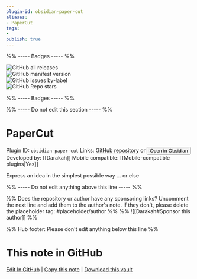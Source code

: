 ```yaml
---
plugin-id: obsidian-paper-cut
aliases:
- PaperCut
tags: 
- 
publish: true
---
```


%% ----- Badges ----- %%

![GitHub all releases](https://img.shields.io/github/downloads/Darakah/obsidian-paper-cut/total?color=573E7A&logo=github&style=for-the-badge)   
![GitHub manifest version](https://img.shields.io/github/manifest-json/v/Darakah/obsidian-paper-cut?color=573E7A&logo=github&style=for-the-badge)   
![GitHub issues by-label](https://img.shields.io/github/issues/Darakah/obsidian-paper-cut/help%20wanted?color=573E7A&logo=github&style=for-the-badge)   
![GitHub Repo stars](https://img.shields.io/github/stars/Darakah/obsidian-paper-cut?color=573E7A&logo=github&style=for-the-badge)

%% ----- Badges ----- %%

%% ----- Do not edit this section ----- %%

# PaperCut

Plugin ID: `obsidian-paper-cut`
Links: [GitHub repository](https://github.com/Darakah/obsidian-paper-cut) or [<button id=HH>Open in Obsidian</button>](obsidian://show-plugin?id=obsidian-paper-cut)
Developed by: [[Darakah]]
Mobile compatible: [[Mobile-compatible plugins|Yes]]

Express an idea in the simplest possible way ... or else

%% ----- Do not edit anything above this line ----- %% 

%% Does the repository or author have any sponsoring links? Uncomment the next line and add them to the author's note. If they don't, please delete the placeholder tag: #placeholder/author %%
%% ![[Darakah#Sponsor this author]] %%

%% Hub footer: Please don't edit anything below this line %%

# This note in GitHub

<span class="git-footer">[Edit In GitHub](https://github.dev/obsidian-community/obsidian-hub/blob/main/02%20-%20Community%20Expansions/02.05%20All%20Community%20Expansions/Plugins/obsidian-paper-cut.md "git-hub-edit-note") | [Copy this note](https://raw.githubusercontent.com/obsidian-community/obsidian-hub/main/02%20-%20Community%20Expansions/02.05%20All%20Community%20Expansions/Plugins/obsidian-paper-cut.md "git-hub-copy-note") | [Download this vault](https://github.com/obsidian-community/obsidian-hub/archive/refs/heads/main.zip "git-hub-download-vault") </span>
